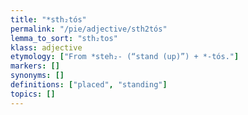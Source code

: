 ```yaml
---
title: "*sth₂tós"
permalink: "/pie/adjective/sth2tós"
lemma_to_sort: "sth₂tos"
klass: adjective
etymology: ["From *steh₂- (“stand (up)”) +‎ *-tós."]
markers: []
synonyms: []
definitions: ["placed", "standing"]
topics: []
---
```


